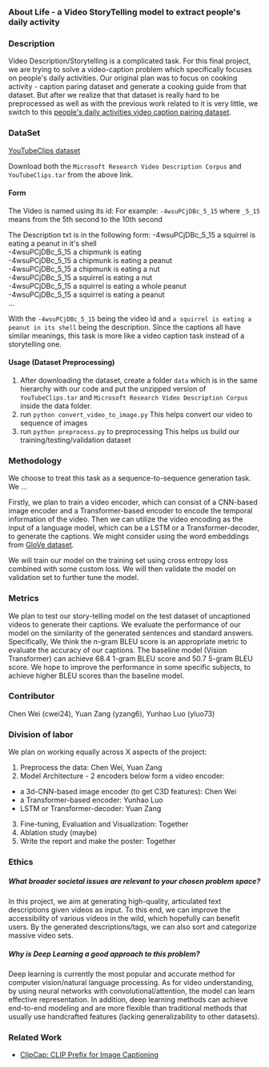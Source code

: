 ### About Life -  a  Video StoryTelling model to extract people's daily activity

### Description
Video Description/Storytelling is a complicated task. For this final project, we are trying to solve a video-caption problem which specifically focuses on people's daily activities.
Our original plan was to focus on cooking activity - caption paring dataset and generate a cooking guide from that dataset. But after we realize that that dataset is really hard to be preprocessed as well as with the previous work related to it is very little, we switch to this [people's daily activities video caption pairing dataset](https://www.cs.utexas.edu/users/ml/clamp/videoDescription/).

### DataSet
[YouTubeClips dataset](https://www.cs.utexas.edu/users/ml/clamp/videoDescription/)

Download both the `Microsoft Research Video Description Corpus` and `YouTubeClips.tar` from the above link.

#### Form
The Video is named using its id: For example: `-4wsuPCjDBc_5_15` where `_5_15` means from the 5th second to the 10th second

The Description txt is in the following form:
-4wsuPCjDBc_5_15 a squirrel is eating a peanut in it's shell <br>
-4wsuPCjDBc_5_15 a chipmunk is eating <br>
-4wsuPCjDBc_5_15 a chipmunk is eating a peanut <br>
-4wsuPCjDBc_5_15 a chipmunk is eating a nut <br>
-4wsuPCjDBc_5_15 a squirrel is eating a nut <br>
-4wsuPCjDBc_5_15 a squirrel is eating a whole peanut <br>
-4wsuPCjDBc_5_15 a squirrel is eating a peanut <br>
...

With the `-4wsuPCjDBc_5_15` being the video id and `a squirrel is eating a peanut in its shell` being the description. Since the captions all have similar meanings, this task is more like a video caption task instead of a storytelling one.


#### Usage (Dataset Preprocessing)
1. After downloading the dataset, create a folder `data` which is in the same hierarchy with our code and put the unzipped version of `YouTubeClips.tar` and `Microsoft Research Video Description Corpus` inside the data folder.
2. run `python convert_video_to_image.py`
This helps convert our video to sequence of images
3. run `python preprocess.py` to preprocessing
This helps us build our training/testing/validation dataset

### Methodology
We choose to treat this task as a sequence-to-sequence generation task. We ...


Firstly, we plan to train a video encoder, which can consist of a CNN-based image encoder and a Transformer-based encoder to encode the temporal information of the video. Then we can utilize the video encoding as the input of a language model, which can be a LSTM or a Transformer-decoder, to generate the captions. We might consider using the word embeddings from [GloVe dataset](https://nlp.stanford.edu/projects/glove/).
 
We will train our model on the training set using cross entropy loss combined with some custom loss. We will then validate the model on validation set to further tune the model.

### Metrics
We plan to test our story-telling model on the test dataset of uncaptioned videos to generate their captions. We evaluate the performance of our model on the similarity of the generated sentences and standard answers. Specifically, We think the n-gram BLEU score is an appropriate metric to evaluate the accuracy of our captions. The baseline model (Vision Transformer) can achieve 68.4 1-gram BLEU score and 50.7 5-gram BLEU score. We hope to improve the performance in some specific subjects, to achieve higher BLEU scores than the baseline model.

### Contributor
Chen Wei (cwei24), Yuan Zang (yzang6), Yunhao Luo (yluo73)

### Division of labor 
We plan on working equally across X aspects of the project:
1. Preprocess the data: Chen Wei, Yuan Zang
2. Model Architecture - 2 encoders below form a video encoder: 
  - a 3d-CNN-based image encoder (to get C3D features): Chen Wei
  - a Transformer-based encoder: Yunhao Luo
  - LSTM or Transformer-decoder: Yuan Zang
3. Fine-tuning, Evaluation and Visualization: Together
4. Ablation study (maybe)
5. Write the report and make the poster: Together

### Ethics
##### What broader societal issues are relevant to your chosen problem space?
In this project, we aim at generating high-quality, articulated text descriptions given videos as input.  To this end, we can improve the accessibility of various videos in the wild, which hopefully can benefit  users. By the generated descriptions/tags, we can also sort and categorize massive video sets.
##### Why is Deep Learning a good approach to this problem?
Deep learning is currently the most popular and accurate method for computer vision/natural language processing. As for video understanding, by using neural networks with convolutional/attention, the model can learn effective representation. In addition, deep learning methods can achieve end-to-end modeling and are more flexible than traditional methods that usually use handcrafted features (lacking generalizability to  other datasets). 

### Related Work
- [ClipCap: CLIP Prefix for Image Captioning](https://arxiv.org/pdf/2111.09734.pdf)
